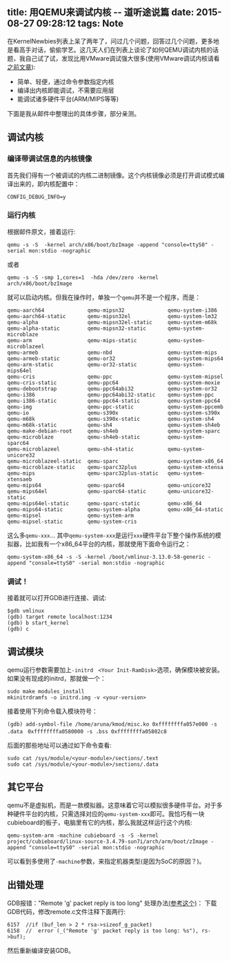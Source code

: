 title: 用QEMU来调试内核 -- 道听途说篇
date: 2015-08-27 09:28:12
tags: Note
---
在KernelNewbies列表上呆了两年了，问过几个问题，回答过几个问题，更多地是看高手对话，偷偷学艺。这几天人们在列表上谈论了如何QEMU调试内核的话题，我自己试了试，发现比用VMware调试强大很多(使用VMware调试内核请看[之前文章](http://freemandealer.github.io/2015/03/18/kernel-debugging/)):

- 简单、轻便，通过命令参数指定内核
- 编译出内核即能调试，不需要应用层
- 能调试诸多硬件平台(ARM/MIPS等等)

下面是我从邮件中整理出的具体步骤，部分亲测。

<!--more-->

## 调试内核
### 编译带调试信息的内核镜像 ###

首先我们得有一个被调试的内核二进制镜像。这个内核镜像必须是打开调试模式编译出来的，即内核配置中：

	CONFIG_DEBUG_INFO=y

### 运行内核 ###
根据邮件原文，接着运行:

	qemu -s -S  -kernel arch/x86/boot/bzImage -append "console=ttyS0" -serial mon:stdio -nographic

或者

	qemu -s -S -smp 1,cores=1  -hda /dev/zero -kernel arch/x86/boot/bzImage

就可以启动内核。但我在操作时，单独一个`qemu`并不是一个程序，而是：

	qemu-aarch64              qemu-mipsn32              qemu-system-i386        
	qemu-aarch64-static       qemu-mipsn32el            qemu-system-lm32        
	qemu-alpha                qemu-mipsn32el-static     qemu-system-m68k        
	qemu-alpha-static         qemu-mipsn32-static       qemu-system-microblaze  
	qemu-arm                  qemu-mips-static          qemu-system-microblazeel
	qemu-armeb                qemu-nbd                  qemu-system-mips        
	qemu-armeb-static         qemu-or32                 qemu-system-mips64      
	qemu-arm-static           qemu-or32-static          qemu-system-mips64el    
	qemu-cris                 qemu-ppc                  qemu-system-mipsel      
	qemu-cris-static          qemu-ppc64                qemu-system-moxie       
	qemu-debootstrap          qemu-ppc64abi32           qemu-system-or32        
	qemu-i386                 qemu-ppc64abi32-static    qemu-system-ppc         
	qemu-i386-static          qemu-ppc64-static         qemu-system-ppc64       
	qemu-img                  qemu-ppc-static           qemu-system-ppcemb      
	qemu-io                   qemu-s390x                qemu-system-s390x       
	qemu-m68k                 qemu-s390x-static         qemu-system-sh4         
	qemu-m68k-static          qemu-sh4                  qemu-system-sh4eb       
	qemu-make-debian-root     qemu-sh4eb                qemu-system-sparc       
	qemu-microblaze           qemu-sh4eb-static         qemu-system-sparc64     
	qemu-microblazeel         qemu-sh4-static           qemu-system-unicore32   
	qemu-microblazeel-static  qemu-sparc                qemu-system-x86_64      
	qemu-microblaze-static    qemu-sparc32plus          qemu-system-xtensa      
	qemu-mips                 qemu-sparc32plus-static   qemu-system-xtensaeb    
	qemu-mips64               qemu-sparc64              qemu-unicore32          
	qemu-mips64el             qemu-sparc64-static       qemu-unicore32-static   
	qemu-mips64el-static      qemu-sparc-static         qemu-x86_64             
	qemu-mips64-static        qemu-system-alpha         qemu-x86_64-static      
	qemu-mipsel               qemu-system-arm                                   
	qemu-mipsel-static        qemu-system-cris                                 

这么多`qemu-xxx`... 其中`qemu-system-xxx`是运行`xxx`硬件平台下整个操作系统的模拟器，比如我有一个x86_64平台的内核，那就使用下面命令运行之：

	qemu-system-x86_64 -s -S -kernel /boot/vmlinuz-3.13.0-58-generic -append "console=ttyS0" -serial mon:stdio -nographic

### 调试！ ###
接着就可以打开GDB进行连接、调试:

	$gdb vmlinux
	(gdb) target remote localhost:1234
	(gdb) b start_kernel
	(gdb) c

## 调试模块
qemu运行参数需要加上`-initrd　<Your Init-RamDisk>`选项，确保模块被安装。如果没有现成的initrd，那就做一个：

	sudo make modules_install
	mkinitrdramfs -o initrd.img -v <your-version>

接着使用下列命令载入模块符号：

	(gdb) add-symbol-file /home/aruna/kmod/misc.ko 0xffffffffa057e000 -s .data　0xffffffffa0580000 -s .bss 0xffffffffa05802c8

后面的那些地址可以通过如下命令查看:

	sudo cat /sys/module/<your-module>/sections/.text
	sudo cat /sys/module/<your-module>/sections/.data

## 其它平台
qemu不是虚拟机，而是一款模拟器。这意味着它可以模拟很多硬件平台。对于多种硬件平台的内核，只需选择对应的`qemu-system-xxx`即可。我恰巧有一块cubieboard的板子，电脑里有它的内核，那么我就这样运行这个内核:

	qemu-system-arm -machine cubieboard -s -S -kernel project/cubieboard/linux-source-3.4.79-sun7i/arch/arm/boot/zImage -append "console=ttyS0" -serial mon:stdio -nographic

可以看到多使用了`-machine`参数，来指定机器类型(是因为SoC的原因？)。

## 出错处理

GDB报错："Remote 'g' packet reply is too long"
处理办法[(参考这个)](http://lists.gnu.org/archive/html/qemu-discuss/2014-10/msg00069.html)：
下载GDB代码，修改remote.c文件注释下面两行:

	6157  //if (buf_len > 2 * rsa->sizeof_g_packet)
	6158  //  error (_("Remote 'g' packet reply is too long: %s"), rs->buf);

然后重新编译安装GDB。
